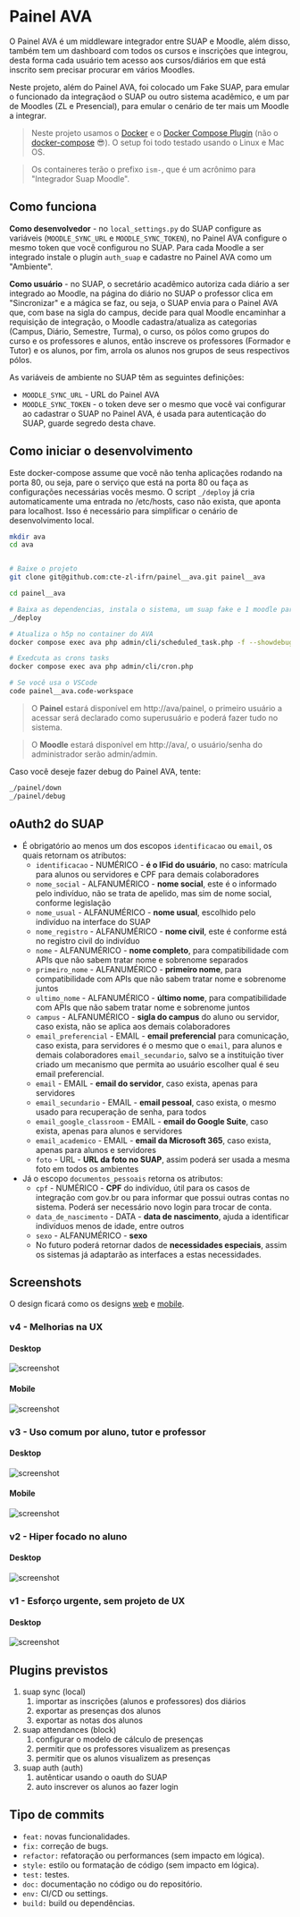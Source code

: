 # Painel AVA

O Painel AVA é um middleware integrador entre SUAP e Moodle, além disso, também tem um dashboard com todos os cursos e inscrições que integrou, desta forma cada usuário tem acesso aos cursos/diários em que está inscrito sem precisar procurar em vários Moodles.

Neste projeto, além do Painel AVA, foi colocado um Fake SUAP, para emular o funcionado da integraçãod o SUAP ou outro sistema acadêmico, e um par de Moodles (ZL e Presencial), para emular o cenário de ter mais um Moodle a integrar.

> Neste projeto usamos o [Docker](https://docs.docker.com/engine/install/) e o [Docker Compose Plugin](https://docs.docker.com/compose/install/compose-plugin/#:~:text=%20Install%20the%20plugin%20manually%20%F0%9F%94%97%20%201,of%20Compose%20you%20want%20to%20use.%20More%20) (não o [docker-compose](https://docs.docker.com/compose/install/) 😎). O setup foi todo testado usando o Linux e Mac OS.

> Os containeres terão o prefixo `ism-`, que é um acrônimo para "Integrador Suap Moodle".

## Como funciona

**Como desenvolvedor** - no `local_settings.py` do SUAP configure as variáveis (`MOODLE_SYNC_URL` e `MOODLE_SYNC_TOKEN`), no Painel AVA configure o mesmo token que você configurou no SUAP. Para cada Moodle a ser integrado instale o plugin `auth_suap` e cadastre no Painel AVA como um "Ambiente".

**Como usuário** - no SUAP, o secretário acadêmico autoriza cada diário a ser integrado ao Moodle, na página do diário no SUAP o professor clica em "Sincronizar" e a mágica se faz, ou seja, o SUAP envia para o Painel AVA que, com base na sigla do campus, decide para qual Moodle encaminhar a requisição de integração, o Moodle cadastra/atualiza as categorias (Campus, Diário, Semestre, Turma), o curso, os pólos como grupos do curso e os professores e alunos, então inscreve os professores (Formador e Tutor) e os alunos, por fim, arrola os alunos nos grupos de seus respectivos pólos.

As variáveis de ambiente no SUAP têm as seguintes definições:

-   `MOODLE_SYNC_URL` - URL do Painel AVA
-   `MOODLE_SYNC_TOKEN` - o token deve ser o mesmo que você vai configurar ao cadastrar o SUAP no Painel AVA, é usada para autenticação do SUAP, guarde segredo desta chave.

## Como iniciar o desenvolvimento

Este docker-compose assume que você não tenha aplicações rodando na porta 80, ou seja, pare o serviço que está na porta 80 ou faça as configurações necessárias vocês mesmo. O script `_/deploy` já cria automaticamente uma entrada no /etc/hosts, caso não exista, que aponta para localhost. Isso é necessário para simplificar o cenário de desenvolvimento local.

```bash
mkdir ava
cd ava


# Baixe o projeto
git clone git@github.com:cte-zl-ifrn/painel__ava.git painel__ava

cd painel__ava

# Baixa as dependencias, instala o sistema, um suap fake e 1 moodle para teste
_/deploy

# Atualiza o h5p no container do AVA
docker compose exec ava php admin/cli/scheduled_task.php -f --showdebugging --execute='\core\task\h5p_get_content_types_task'

# Exedcuta as crons tasks
docker compose exec ava php admin/cli/cron.php

# Se você usa o VSCode
code painel__ava.code-workspace

```

> O **Painel** estará disponível em http://ava/painel, o primeiro usuário a acessar será declarado como superusuário e poderá fazer tudo no sistema.

> O **Moodle** estará disponível em http://ava/, o usuário/senha do administrador serão admin/admin.

Caso você deseje fazer debug do Painel AVA, tente:

```bash
_/painel/down
_/painel/debug
```

## oAuth2 do SUAP

-   É obrigatório ao menos um dos escopos `identificacao` ou `email`, os quais retornam os atributos:
    -   `identificacao` - NUMÉRICO - **é o IFid do usuário**, no caso: matrícula para alunos ou servidores e CPF para demais colaboradores
    -   `nome_social` - ALFANUMÉRICO - **nome social**, este é o informado pelo indivíduo, não se trata de apelido, mas sim de nome social, conforme legislação
    -   `nome_usual` - ALFANUMÉRICO - **nome usual**, escolhido pelo indivíduo na interface do SUAP
    -   `nome_registro` - ALFANUMÉRICO - **nome civil**, este é conforme está no registro civil do indivíduo
    -   `nome` - ALFANUMÉRICO - **nome completo**, para compatibilidade com APIs que não sabem tratar nome e sobrenome separados
    -   `primeiro_nome` - ALFANUMÉRICO - **primeiro nome**, para compatibilidade com APIs que não sabem tratar nome e sobrenome juntos
    -   `ultimo_nome` - ALFANUMÉRICO - **último nome**, para compatibilidade com APIs que não sabem tratar nome e sobrenome juntos
    -   `campus` - ALFANUMÉRICO - **sigla do campus** do aluno ou servidor, caso exista, não se aplica aos demais colaboradores
    -   `email_preferencial` - EMAIL - **email preferencial** para comunicação, caso exista, para servidores é o mesmo que o `email`, para alunos e demais colaboradores `email_secundario`, salvo se a instituição tiver criado um mecanismo que permita ao usuário escolher qual é seu email preferencial.
    -   `email` - EMAIL - **email do servidor**, caso exista, apenas para servidores
    -   `email_secundario` - EMAIL - **email pessoal**, caso exista, o mesmo usado para recuperação de senha, para todos
    -   `email_google_classroom` - EMAIL - **email do Google Suite**, caso exista, apenas para alunos e servidores
    -   `email_academico` - EMAIL - **email da Microsoft 365**, caso exista, apenas para alunos e servidores
    -   `foto` - URL - **URL da foto no SUAP**, assim poderá ser usada a mesma foto em todos os ambientes
-   Já o escopo `documentos_pessoais` retorna os atributos:
    -   `cpf` - NUMÉRICO - **CPF** do indivíduo, útil para os casos de integração com gov.br ou para informar que possui outras contas no sistema. Poderá ser necessário novo login para trocar de conta.
    -   `data_de_nascimento` - DATA - **data de nascimento**, ajuda a identificar indivíduos menos de idade, entre outros
    -   `sexo` - ALFANUMÉRICO - **sexo**
    -   No futuro poderá retornar dados de **necessidades especiais**, assim os sistemas já adaptarão as interfaces a estas necessidades.

## Screenshots

O design ficará como os designs [web](https://xd.adobe.com/view/00dc014e-8919-47ad-ab16-74ac81ca0c2a-558f/) e [mobile](https://xd.adobe.com/view/28b2f455-b115-4363-954f-77b5bcf1dba1-7de1/).

### v4 - Melhorias na UX

#### Desktop

![screenshot](docs/images/screenshot.v4.png)

#### Mobile

![screenshot](docs/images/screenshot.mobile.v4.png)

### v3 - Uso comum por aluno, tutor e professor

#### Desktop

![screenshot](docs/images/screenshot.v3.jpg)

#### Mobile

![screenshot](docs/images/screenshot.mobile.v3.png)

### v2 - Hiper focado no aluno

#### Desktop

![screenshot](screenshot.v2.png)

### v1 - Esforço urgente, sem projeto de UX

#### Desktop

![screenshot](screenshot.v1.png)

## Plugins previstos

1. suap sync (local)
    1. importar as inscrições (alunos e professores) dos diários
    2. exportar as presenças dos alunos
    3. exportar as notas dos alunos
2. suap attendances (block)
    1. configurar o modelo de cálculo de presenças
    2. permitir que os professores visualizem as presenças
    3. permitir que os alunos visualizem as presenças
3. suap auth (auth)
    1. autênticar usando o oauth do SUAP
    2. auto inscrever os alunos ao fazer login

## Tipo de commits

-   `feat:` novas funcionalidades.
-   `fix:` correção de bugs.
-   `refactor:` refatoração ou performances (sem impacto em lógica).
-   `style:` estilo ou formatação de código (sem impacto em lógica).
-   `test:` testes.
-   `doc:` documentação no código ou do repositório.
-   `env:` CI/CD ou settings.
-   `build:` build ou dependências.
